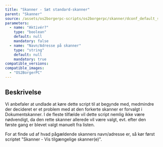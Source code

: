 ```yaml
---
title: "Skanner - Sæt standard-skanner"
parent: "Skanner"
source: /assets/os2borgerpc-scripts/os2borgerpc/skanner/dconf_default_scanner.sh
parameters:
  - name: "Aktivér?"
    type: "boolean"
    default: null
    mandatory: false
  - name: "Navn/Adresse på skanner"
    type: "string"
    default: null
    mandatory: true
compatible_versions:
compatible_images:
  - "OS2BorgerPC"
---
```


## Beskrivelse
Vi anbefaler at undlade at køre dette script til at begynde med, medmindre der decideret er et problem med at den forkerte skanner er forvalgt i Dokumentskanner.
I de fleste tilfælde vil dette script nemlig ikke være nødvendigt, da den rette skanner allerede vil være valgt, evt. efter den første gang er blevet valgt manuelt fra listen.

For at finde ud af hvad pågældende skanners navn/adresse er, så kør først scriptet "Skanner - Vis tilgængelige skanner(e)".